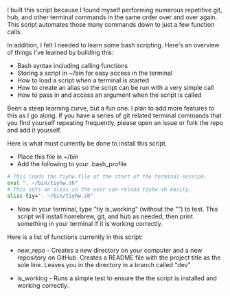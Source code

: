 I built this script because I found myself performing numerous repetitive git, hub, and other terminal commands in the same order over and over again. This script automates those many commands down to just a few function calls.

In addition, I felt I needed to learn some bash scripting. Here's an overview of things I've learned by building this:

* Bash syntax including calling functions
* Storing a script in ~/bin for easy access in the terminal
* How to load a script when a terminal is started
* How to create an alias so the script can be run with a very simple call
* How to pass in and access an argument when the script is called

Been a steep learning curve, but a fun one. I plan to add more features to this as I go along. If you have a series of git related terminal commands that you find yourself repeating frequently, please open an issue or fork the repo and add it yourself.


Here is what must currently be done to install this script.

- Place this file in ~/bin
- Add the following to your .bash_profile

```bash
# This loads the tiyhw file at the start of the terminal session.
eval ". ~/bin/tiyhw.sh"
# This sets an alias so the user can reload tiyhw.sh easily.
alias tiy=". ~/bin/tiyhw.sh"
```

- Now in your terminal, type "tiy is_working" (without the "") to test. This script will install homebrew, git, and hub as needed, then print something in your terminal if it is working correctly.



Here is a list of functions currently in this script:

* new_repo  -  Creates a new directory on your computer and a new repository on GitHub. Creates a README file with the project title as the sole line. Leaves you in the directory in a branch called "dev"

* is_working  -  Runs a simple test to ensure the the script is installed and working correctly.
